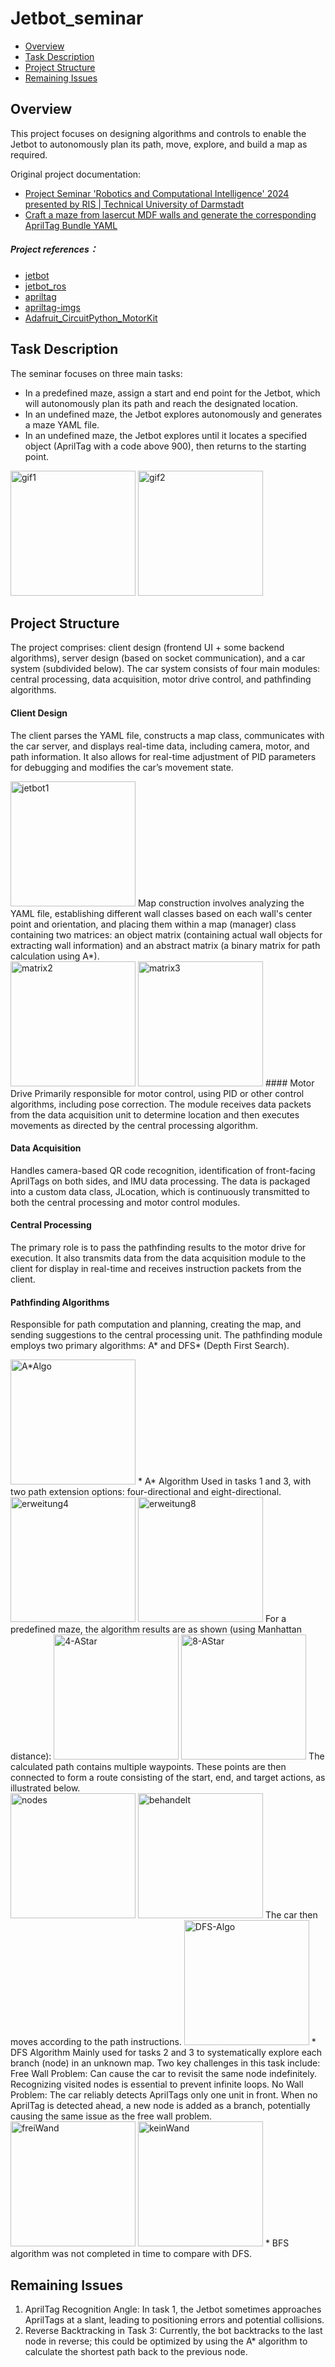 # Jetbot_seminar

- [Overview](https://github.com/Jf-JIN/Jetbot_seminar?tab=readme-ov-file#%E7%AE%80%E8%BF%B0)
- [Task Description](https://github.com/Jf-JIN/Jetbot_seminar?tab=readme-ov-file#%E7%AE%80%E8%BF%B0)
- [Project Structure](https://github.com/Jf-JIN/Jetbot_seminar?tab=readme-ov-file#%E7%AE%80%E8%BF%B0)
- [Remaining Issues](https://github.com/Jf-JIN/Jetbot_seminar?tab=readme-ov-file#%E7%AE%80%E8%BF%B0)
## Overview
This project focuses on designing algorithms and controls to enable the Jetbot to autonomously plan its path, move, explore, and build a map as required.

Original project documentation:
-  [Project Seminar 'Robotics and Computational Intelligence' 2024 presented by RIS | Technical University of Darmstadt](https://github.com/NikHoh/jetbot_maze)
-  [Craft a maze from lasercut MDF walls and generate the corresponding AprilTag Bundle YAML](https://github.com/NikHoh/apriltag-maze)

##### Project references：
- [jetbot](https://github.com/NVIDIA-AI-IOT/jetbot)
- [jetbot_ros](https://github.com/dusty-nv/jetbot_ros)
- [apriltag](https://github.com/AprilRobotics/apriltag)
- [apriltag-imgs](https://github.com/AprilRobotics/apriltag-imgs)
- [Adafruit_CircuitPython_MotorKit](https://github.com/adafruit/Adafruit_CircuitPython_MotorKit)

## Task Description
The seminar focuses on three main tasks:

* In a predefined maze, assign a start and end point for the Jetbot, which will autonomously plan its path and reach the designated location.
* In an undefined maze, the Jetbot explores autonomously and generates a maze YAML file.
* In an undefined maze, the Jetbot explores until it locates a specified object (AprilTag with a code above 900), then returns to the starting point.
<div style="display:inline-block;"> <img src="https://github.com/Jf-JIN/Jetbot_seminar/image/jetbot2.gif" alt="gif1" height = "200"> <img src="https://github.com/Jf-JIN/Jetbot_seminar/image/jetbot3.gif" alt="gif2" height = "200"></div>

## Project Structure
The project comprises: client design (frontend UI + some backend algorithms), server design (based on socket communication), and a car system (subdivided below). The car system consists of four main modules: central processing, data acquisition, motor drive control, and pathfinding algorithms.

#### Client Design
The client parses the YAML file, constructs a map class, communicates with the car server, and displays real-time data, including camera, motor, and path information. It also allows for real-time adjustment of PID parameters for debugging and modifies the car’s movement state.

<div style="display:inline-block;"> <img src="https://github.com/Jf-JIN/Jetbot_seminar/image/jetbot1.gif" alt="jetbot1" height = "200"> </div>
Map construction involves analyzing the YAML file, establishing different wall classes based on each wall's center point and orientation, and placing them within a map (manager) class containing two matrices: an object matrix (containing actual wall objects for extracting wall information) and an abstract matrix (a binary matrix for path calculation using A*).

<div style="display:inline-block;"> <img src="https://github.com/Jf-JIN/Jetbot_seminar/image/matrix2.png" alt="matrix2" height = "200"> <img src="https://github.com/Jf-JIN/Jetbot_seminar/image/matrix3.png" alt="matrix3" height = "200"></div>
#### Motor Drive
Primarily responsible for motor control, using PID or other control algorithms, including pose correction. The module receives data packets from the data acquisition unit to determine location and then executes movements as directed by the central processing algorithm.

#### Data Acquisition
Handles camera-based QR code recognition, identification of front-facing AprilTags on both sides, and IMU data processing. The data is packaged into a custom data class, JLocation, which is continuously transmitted to both the central processing and motor control modules.

#### Central Processing
The primary role is to pass the pathfinding results to the motor drive for execution. It also transmits data from the data acquisition module to the client for display in real-time and receives instruction packets from the client.

#### Pathfinding Algorithms
Responsible for path computation and planning, creating the map, and sending suggestions to the central processing unit. The pathfinding module employs two primary algorithms: A* and DFS* (Depth First Search).

<div style="display:inline-block;"> <img src="https://github.com/Jf-JIN/Jetbot_seminar/image/A+Algo.png" alt="A*Algo" height = "200"> </div>
*  A* Algorithm Used in tasks 1 and 3, with two path extension options: four-directional and eight-directional.
<div style="display:inline-block;"> <img src="https://github.com/Jf-JIN/Jetbot_seminar/image/erweitung4.png" alt="erweitung4" height = "200"> <img src="https://github.com/Jf-JIN/Jetbot_seminar/image/erweitung8.png" alt="erweitung8" height = "200"></div>
For a predefined maze, the algorithm results are as shown (using Manhattan distance):

<div style="display:inline-block;"> <img src="https://github.com/Jf-JIN/Jetbot_seminar/image/4-AStar.png" alt="4-AStar" height = "200"> <img src="https://github.com/Jf-JIN/Jetbot_seminar/image/8-AStar.png" alt="8-AStar" height = "200"></div>
The calculated path contains multiple waypoints. These points are then connected to form a route consisting of the start, end, and target actions, as illustrated below.

<div style="display:inline-block;"> <img src="https://github.com/Jf-JIN/Jetbot_seminar/image/nodes.png" alt="nodes" height = "200"> <img src="https://github.com/Jf-JIN/Jetbot_seminar/image/behandelt.png" alt="behandelt" height = "200"></div>
The car then moves according to the path instructions.

<div style="display:inline-block;"> <img src="https://github.com/Jf-JIN/Jetbot_seminar/image/DFS-Algo.png" alt="DFS-Algo" height = "200"> </div>
* DFS Algorithm Mainly used for tasks 2 and 3 to systematically explore each branch (node) in an unknown map. Two key challenges in this task include:
Free Wall Problem: Can cause the car to revisit the same node indefinitely. Recognizing visited nodes is essential to prevent infinite loops.
No Wall Problem: The car reliably detects AprilTags only one unit in front. When no AprilTag is detected ahead, a new node is added as a branch, potentially causing the same issue as the free wall problem.
<div style="display:inline-block;"> <img src="https://github.com/Jf-JIN/Jetbot_seminar/image/freiWand.png" alt="freiWand" height = "200"> <img src="https://github.com/Jf-JIN/Jetbot_seminar/image/keinWand.png" alt="keinWand" height = "200"></div>
* BFS algorithm was not completed in time to compare with DFS.

## Remaining Issues
1. AprilTag Recognition Angle: In task 1, the Jetbot sometimes approaches AprilTags at a slant, leading to positioning errors and potential collisions.
2. Reverse Backtracking in Task 3: Currently, the bot backtracks to the last node in reverse; this could be optimized by using the A* algorithm to calculate the shortest path back to the previous node.
